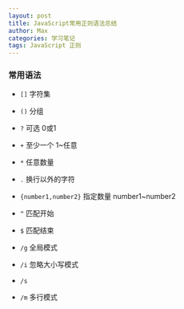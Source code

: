 ```yaml
---
layout: post
title: JavaScript常用正则语法总结
author: Max
categories: 学习笔记
tags: JavaScript 正则
---
```


### 常用语法

- `[]` 字符集
- `()` 分组

- `?` 可选 0或1
- `+` 至少一个 1~任意
- `*` 任意数量
- `.` 换行以外的字符
- `{number1,number2}` 指定数量 number1~number2

- `^` 匹配开始
- `$` 匹配结束

- `/g` 全局模式
- `/i` 忽略大小写模式
- `/s`
- `/m` 多行模式

